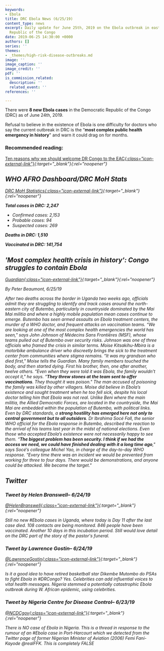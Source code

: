 ```yaml
---
keywords:
- Ebola
title: DRC Ebola News (6/25/19)
content_type: news
excerpt: Daily update for June 25th, 2019 on the Ebola outbreak in eastern Democratic
  Republic of the Congo
date: 2019-06-25 14:30:00 +0000
authors: []
series: ''
themes:
- _themes/high-risk-disease-outbreaks.md
image: ''
image_caption: ''
image_credit: ''
pdf: ''
is_commission_related:
  description: ''
  related_event: ''
references: ''

---
```

There were **8 new Ebola cases** in the Democratic Republic of the Congo (DRC) as of June 24th, 2019.

Refusal to believe in the existence of Ebola is one difficulty for doctors who say the current outbreak in DRC is the “**most complex public health emergency in history**" and warn it could drag on for months.

### Recommended reading:

[Ten reasons why we should welcome DR Congo to the EAC<i/>{:class="icon-external-link"}](https://www.theeastafrican.co.ke/news/africa/Ten-reasons-why-we-should-welcome-DR-Congo-to-the-EAC/4552902-5170314-7xwshjz/index.html){:target="_blank"}{:rel="noopener"}

## WHO AFRO Dashboard/DRC MoH Stats

[DRC MoH Statistics<i/>{:class="icon-external-link"}](https://mailchi.mp/sante.gouv.cd/ebola_kivu_24juin19?e=34c0620338){:target="_blank"}{:rel="noopener"}

**Total cases in DRC: 2,247**

* Confirmed cases: 2,153
* Probable cases: 94
* Suspected cases: 269

**Deaths in DRC: 1,510**

**Vaccinated in DRC: 141,754**

## 'Most complex health crisis in history': Congo struggles to contain Ebola

[Guardian<i/>{:class="icon-external-link"}](https://www.theguardian.com/global-development/2019/jun/25/most-complex-health-crisis-congo-struggles-ebola-drc){:target="_blank"}{:rel="noopener"}

_By Peter Beaumont, 6/25/19_

After two deaths across the border in Uganda two weeks ago, officials admit they are struggling to identify and track cases around the north-eastern city of Butembo, particularly in countryside dominated by the Mai Mai militia and where a highly mobile population mean cases continue to emerge. Butembo has seen armed assaults on Ebola treatment centers, the murder of a WHO doctor, and frequent attacks on vaccination teams. “We are looking at one of the most complex health emergencies the world has seen," says John Johnson of Médecins Sans Frontières (MSF), whose teams pulled out of Butembo over security risks. Johnson was one of three officials who framed the crisis in similar terms. Moise Kitsakihu-Mbira is a motorbike ambulance driver who discreetly brings the sick to the treatment center from communities where stigma remains. “It was my grandson who died first," Moise tells the Guardian. Many family members touched the body, and then started dying. First his brother, then, one after another, twelve others. “Even when they were told it was Ebola, the family wouldn’t accept it," he says. “**They threw stones at the team sent to offer vaccinations**. They thought it was poison." The man accused of poisoning the family was killed by other villagers. Moise did believe in Ebola’s existence and sought treatment when he too fell sick, despite his local doctor telling him that Ebola was not real. Unlike Beni where the main militia, the Allied Democratic Forces, are located in the countryside, the Mai Mai are embedded within the population of Butembo, with political links. Even by DRC standards, a **strong hostility has emerged here not only to central government but to all outsiders**. Dr Ibrahima Socé Fall, the senior WHO official for the Ebola response in Butembo, described the reaction to the arrival of his teams last year in the midst of national elections. Even those who accepted Ebola’s existence were not necessarily happy to see them. “**The biggest problem has been security. I think if we had the access we need, we could have finished dealing with it a long time ago**," says Socé’s colleague Michel Yao, in charge of the day-to-day WHO response. “Every time there was an incident we would be prevented from working for three to four days. There would be demonstrations, and anyone could be attacked. We became the target."

## Twitter

### Tweet by Helen Branswell– 6/24/19

[@HelenBranswell<i/>{:class="icon-external-link"}](https://twitter.com/HelenBranswell/status/1143169690136657920?ref_src=twsrc%5Egoogle%7Ctwcamp%5Enews%7Ctwgr%5Etweet){:target="_blank"}{:rel="noopener"}

Still no new #Ebola cases in Uganda, where today is Day 11 after the last case died. 108 contacts are being monitored. 846 people have been vaccinated. Another 10 days in this incubation period. Still would love detail on the DRC part of the story of the pastor's funeral.

### Tweet by Lawrence Gostin– 6/24/19

[@LawrenceGostin<i/>{:class="icon-external-link"}](https://twitter.com/LawrenceGostin/status/1143205322376527872){:target="_blank"}{:rel="noopener"}

Is it a good idea to have retired basketball star Dikembe Mutombo do PSAs to fight Ebola in #DRCongo? Yes. Celebrities can add influential voices to vital health messages. Nigeria stemmed a potentially catastrophic Ebola outbreak during W. African epidemic, using celebrities.

### Tweet by Nigeria Centre for Disease Control– 6/23/19

[@NCDCgov<i/>{:class="icon-external-link"}](https://twitter.com/NCDCgov/status/1142808451447496708){:target="_blank"}{:rel="noopener"}

There is NO case of Ebola in Nigeria. This is a thread in response to the rumour of an #Ebola case in Port-Harcourt which we detected from the Twitter page of former Nigerian Minister of Aviation (2006) Femi Fani-Kayode @realFFK. This is completely FALSE
